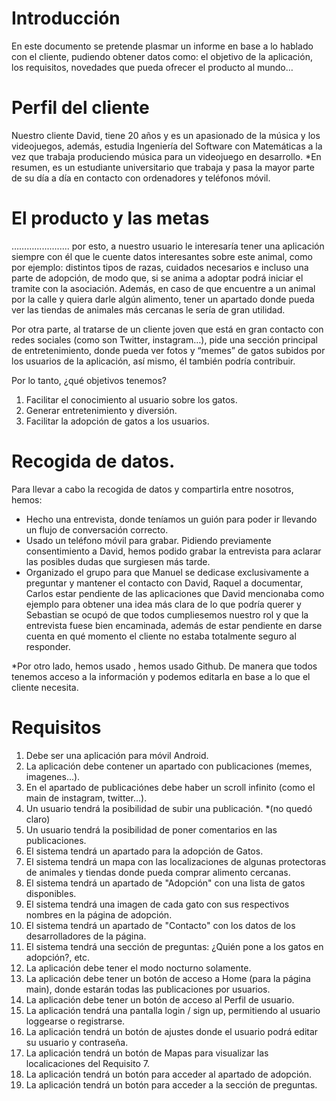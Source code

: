 # Introducción

En este documento se pretende plasmar un informe en base a lo hablado con el cliente, pudiendo obtener datos como: el objetivo de la aplicación, los requisitos, novedades que pueda ofrecer el producto al mundo…

# Perfil del cliente 
Nuestro cliente David, tiene 20 años y es un apasionado de la música y los videojuegos, además, estudia Ingeniería del Software con Matemáticas a la vez que trabaja produciendo música para un videojuego en desarrollo. 
*En resumen, es un estudiante universitario que trabaja y pasa la mayor parte de su día a día en contacto con ordenadores y teléfonos móvil.

# El producto y las metas
………..............
por esto, a nuestro usuario le interesaría tener una aplicación siempre con él que le cuente datos interesantes sobre este animal, como por ejemplo: distintos tipos de razas, cuidados necesarios e incluso una parte de adopción, de modo que, si se anima a adoptar podrá iniciar el tramite con la asociación. 
Además, en caso de que encuentre a un animal por la calle y quiera darle algún alimento, tener un apartado donde pueda ver las tiendas de animales más cercanas le sería de gran utilidad. 

Por otra parte, al tratarse de un cliente joven que está en gran contacto con redes sociales (como son Twitter, instagram…), pide una sección principal de entretenimiento, donde pueda ver fotos y “memes” de gatos subidos por los usuarios de la aplicación, así mismo, él también podría contribuir.

Por lo tanto, ¿qué objetivos tenemos? 
1. Facilitar el conocimiento al usuario sobre los gatos.
2. Generar entretenimiento y diversión.
3. Facilitar la adopción de gatos a los usuarios. 


# Recogida de datos.
Para llevar a cabo la recogida de datos y compartirla entre nosotros, hemos:
* Hecho una entrevista, donde teníamos un guión para poder ir llevando un flujo de conversación correcto.
* Usado un teléfono móvil para grabar. Pidiendo previamente consentimiento a David, hemos podido grabar la entrevista para aclarar las posibles dudas que surgiesen más tarde.
* Organizado el grupo para que Manuel se dedicase exclusivamente a preguntar y mantener el contacto con David, Raquel a documentar, Carlos estar pendiente de las aplicaciones que David mencionaba como ejemplo para obtener una idea más clara de lo que podría querer y Sebastian se ocupó de que todos cumpliesemos nuestro rol y que la entrevista fuese bien encaminada, además de estar pendiente en darse cuenta en qué momento el cliente no estaba totalmente seguro al responder.

*Por otro lado, hemos usado , hemos usado Github. De manera que todos tenemos acceso a la información y podemos editarla en base a lo que el cliente necesita.


# Requisitos

1. Debe ser una aplicación para móvil Android.
2. La aplicación debe contener un apartado con publicaciones (memes, imagenes...).
3. En el apartado de publicaciónes debe haber un scroll infinito (como el main de instagram, twitter...).
4. Un usuario  tendrá la posibilidad de subir una publicación. *(no quedó claro)
5. Un usuario tendrá la posibilidad de poner comentarios en las publicaciones. 
6. El sistema tendrá un apartado para la adopción de Gatos.
7. El sistema tendrá un mapa con las localizaciones de algunas protectoras de animales y tiendas donde pueda comprar alimento cercanas.
8. El sistema tendrá un apartado de "Adopción" con una lista de gatos disponibles.
9. El sistema tendrá una imagen de cada gato con sus respectivos nombres en la página de adopción.
10. El sistema tendrá un apartado de "Contacto" con los datos de los desarrolladores de la página.
11. El sistema tendrá una sección de preguntas: ¿Quién pone a los gatos en adopción?, etc.  
12. La aplicación debe tener el modo nocturno solamente.
13. La aplicación debe tener un botón de acceso a Home (para la página main), donde estarán todas las publicaciones por usuarios.
14. La aplicación debe tener un botón de acceso al Perfil de usuario. 
15. La aplicación tendrá una pantalla login / sign up, permitiendo al usuario loggearse o registrarse.
16. La aplicación tendrá un botón de ajustes donde el usuario podrá editar su usuario y contraseña.
17. La aplicación tendrá un botón de Mapas para visualizar las localicaciones del Requisito 7.
18. La aplicación tendrá un botón para acceder al apartado de adopción.
19. La aplicación tendrá un botón para acceder a la sección de preguntas.

